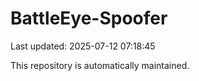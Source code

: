 # BattleEye-Spoofer

Last updated: 2025-07-12 07:18:45

This repository is automatically maintained.
